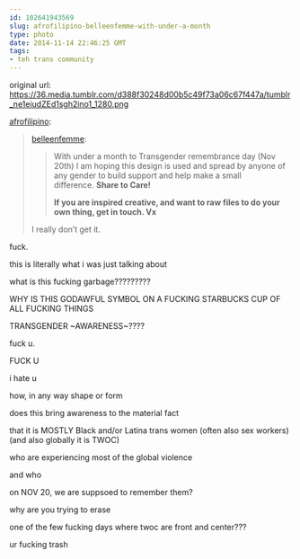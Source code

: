 ```yaml
---
id: 102641943569
slug: afrofilipino-belleenfemme-with-under-a-month
type: photo
date: 2014-11-14 22:46:25 GMT
tags:
- teh trans community
---
```

original url: https://36.media.tumblr.com/d388f30248d00b5c49f73a06c67f447a/tumblr_ne1eiudZEd1sgh2ino1_1280.png

<p><a href="http://afrofilipino.tumblr.com/post/102641316246" class="tumblr_blog">afrofilipino</a>:</p>

<blockquote><p><a class="tumblr_blog" href="http://belleenfemme.tumblr.com/post/100972137153/with-under-a-month-to-transgender-remembrance-day">belleenfemme</a>:</p>
<blockquote>
<p>With under a month to Transgender remembrance day (Nov 20th) I am hoping this design is used and spread by anyone of any gender to build support and help make a small difference. <strong>Share to Care! </strong></p>
<p><strong>If you are inspired creative, and want to raw files to do your own thing, get in touch. Vx</strong></p>
</blockquote>

<p>I really don&#8217;t get it. </p></blockquote>

fuck.

this is literally what i was just talking about

what is this fucking garbage?????????

WHY IS THIS GODAWFUL SYMBOL ON A FUCKING STARBUCKS CUP OF ALL FUCKING THINGS

TRANSGENDER ~AWARENESS~????

fuck u.

FUCK U

i hate u

how, in any way shape or form

does this bring awareness to the material fact

that it is MOSTLY Black and/or Latina trans women (often also sex workers) (and also globally it is TWOC)

who are experiencing most of the global violence

and who

on NOV 20, we are suppsoed to remember them?

why are you trying to erase

one of the few fucking days where twoc are front and center???

ur fucking trash